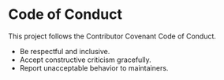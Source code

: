 # Code of Conduct

This project follows the Contributor Covenant Code of Conduct.

- Be respectful and inclusive.
- Accept constructive criticism gracefully.
- Report unacceptable behavior to maintainers.
